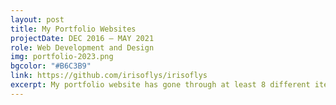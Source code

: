 ```yaml
---
layout: post
title: My Portfolio Websites
projectDate: DEC 2016 – MAY 2021
role: Web Development and Design
img: portfolio-2023.png
bgcolor: "#B6C3B9"
link: https://github.com/irisoflys/irisoflys
excerpt: My portfolio website has gone through at least 8 different iterations since 2016. I started off using WordPress and quickly graduated to creating websites from the ground up using HTML, CSS, and JavaScript. 
---
```


